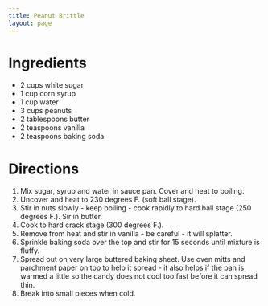 ```yaml
---
title: Peanut Brittle
layout: page
---
```


# Ingredients

* 2 cups white sugar
* 1 cup corn syrup
* 1 cup water
* 3 cups peanuts
* 2 tablespoons butter
* 2 teaspoons vanilla
* 2 teaspoons baking soda

# Directions

1. Mix sugar, syrup and water in sauce pan. Cover and heat to boiling.
1. Uncover and heat to 230 degrees F. (soft ball stage).
1. Stir in nuts slowly - keep boiling - cook rapidly to hard ball stage (250 degrees F.). Sir in butter.
1. Cook to hard crack stage (300 degrees F.).
1. Remove from heat and stir in vanilla - be careful - it will splatter.
1. Sprinkle baking soda over the top and stir for 15 seconds until mixture is fluffy.
1. Spread out on very large buttered baking sheet. Use oven mitts and parchment paper on top to help it spread - it also helps if the pan is warmed a little so the candy does not cool too fast before it can spread thin.
1. Break into small pieces when cold.
